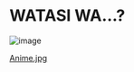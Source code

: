# WATASI WA...?

![image](https://user-images.githubusercontent.com/61876488/145589523-aca73260-b978-479f-a5a2-71f8898ab7ce.png)

[Anime.jpg](https://drive.google.com/file/d/1dh_Nrg8SE9YpC2s2pvzll4QyGaR4k1KT/view?usp=sharing)

